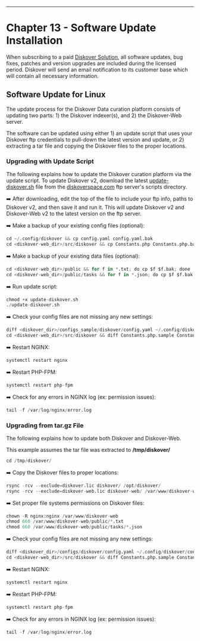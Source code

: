 ___
# Chapter 13 - Software Update Installation

When subscribing to a paid [Diskover Solution](https://www.diskoverdata.com/solutions/), all software updates, bug fixes, patches and version upgrades are included during the licensed period. Diskover will send an email notification to its customer base which will contain all necessary information.

## Software Update for Linux

The update process for the Diskover Data curation platform consists of updating two parts: 1) the Diskover indexer(s), and 2) the Diskover-Web server.

The software can be updated using either 1) an update script that uses your Diskover ftp credentials to pull-down the latest version and update, or 2) extracting a tar file and copying the Diskover files to the proper locations.

### Upgrading with Update Script

The following explains how to update the Diskover curation platform via the update script. To update Diskover v2, download the latest [update-diskover.sh](https://github.com/diskoverdata/diskover-community/wiki/Diskover-v2-Install-Guide#updating-diskover-v2-to-latest-version)  file from the [diskoverspace.com](https://github.com/diskoverdata/diskover-community/wiki/Diskover-v2-Install-Guide#updating-diskover-v2-to-latest-version)  ftp server's scripts directory.

➡️ After downloading, edit the top of the file to include your ftp info, paths to Diskover v2, and then save it and run it. This will update Diskover v2 and Diskover-Web v2 to the latest version on the ftp server.

➡️ Make a backup of your existing config files (optional):
```python
cd ~/.config/diskover && cp config.yaml config.yaml.bak
cd <diskover-web_dir>/src/diskover && cp Constants.php Constants.php.bak
```
➡️ Make a backup of your existing data files (optional):
```python
cd <diskover-web_dir>/public && for f in *.txt; do cp $f $f.bak; done
cd <diskover-web_dir>/public/tasks && for f in *.json; do cp $f $f.bak; done
```
➡️ Run update script:
```python
chmod +x update-diskover.sh
./update-diskover.sh
```
➡️ Check your config files are not missing any new settings:
```python
diff <diskover_dir>/configs_sample/diskover/config.yaml ~/.config/diskover/config.yaml
cd <diskover-web_dir>/src/diskover && diff Constants.php.sample Constants.php
```
➡️ Restart NGINX:
```python
systemctl restart nginx
```
➡️ Restart PHP-FPM:
```python
systemctl restart php-fpm
```
➡️ Check for any errors in NGINX log (ex: permission issues):
```python
tail -f /var/log/nginx/error.log
```
### Upgrading from tar.gz File

The following explains how to update both Diskover and Diskover-Web.

This example assumes the tar file was extracted to  **/tmp/diskover/**
```python
cd /tmp/diskover/
```
➡️ Copy the Diskover files to proper locations:
```python
rsync -rcv --exclude=diskover.lic diskover/ /opt/diskover/
rsync -rcv --exclude=diskover-web.lic diskover-web/ /var/www/diskover-web/
```
➡️ Set proper file systems permissions on Diskover files:
```python
chown -R nginx:nginx /var/www/diskover-web  
chmod 660 /var/www/diskover-web/public/*.txt
chmod 660 /var/www/diskover-web/public/tasks/*.json
```
➡️ Check your config files are not missing any new settings:
```python
diff <diskover_dir>/configs/diskover/config.yaml ~/.config/diskover/config.yaml
cd <diskover-web_dir>/src/diskover && diff Constants.php.sample Constants.php
```
➡️ Restart NGINX:
```python
systemctl restart nginx
```
➡️ Restart PHP-FPM:
```python
systemctl restart php-fpm
```
➡️ Check for any errors in NGINX log (ex: permission issues):
```python
tail -f /var/log/nginx/error.log
```
